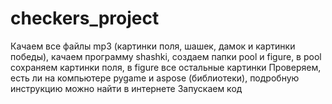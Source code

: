 # checkers_project
Качаем все файлы mp3 (картинки поля, шашек, дамок и картинки победы), качаем программу shashki, создаем папки pool и figure, в pool сохраняем картинки поля, в figure все остальные картинки
Проверяем, есть ли на компьютере pygame и aspose (библиотеки), подробную инструкцию можно найти в интернете
Запускаем код
